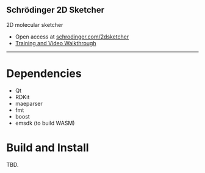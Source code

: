 ## Schrödinger 2D Sketcher

2D molecular sketcher

* Open access at [schrodinger.com/2dsketcher](https://www.schrodinger.com/2dsketcher)
* [Training and Video Walkthrough](https://www.schrodinger.com/sites/default/files/s3/public/2D-Sketcher/2023-2/Content/Resources/Videos/2D_Sketcher.mp4)

----

# Dependencies

* Qt
* RDKit
* maeparser
* fmt
* boost
* emsdk (to build WASM)
# Build and Install

TBD.
